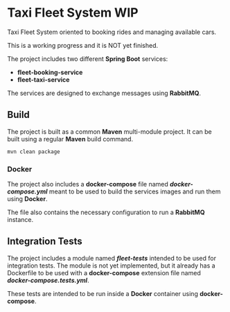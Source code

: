 # Taxi Fleet System WIP
Taxi Fleet System oriented to booking rides and managing available cars.

This is a working progress and it is NOT yet finished.

The project includes two different **Spring Boot** services:
- **fleet-booking-service** 
- **fleet-taxi-service**

The services are designed to exchange messages using **RabbitMQ**.

## Build

The project is built as a common **Maven** multi-module project. It can be built using a regular **Maven** build command.

```
mvn clean package
```

### Docker

The project also includes a **docker-compose** file named **_docker-compose.yml_** meant to be used to build the services images and run them using **Docker**.

The file also contains the necessary configuration to run a **RabbitMQ** instance.

## Integration Tests

The project includes a module named **_fleet-tests_** intended to be used for integration tests. The module is not yet implemented, but it already has a Dockerfile to be used with a **docker-compose** extension file named **_docker-compose.tests.yml_**.

These tests are intended to be run inside a **Docker** container using **docker-compose**.
